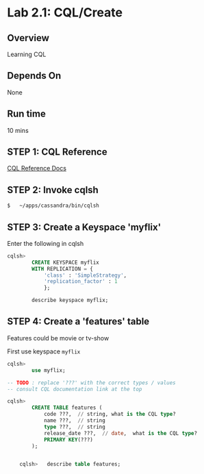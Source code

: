<link rel='stylesheet' href='../assets/css/main.css'/>

# Lab 2.1: CQL/Create

## Overview

Learning CQL

## Depends On 

None

## Run time

10 mins

## STEP 1: CQL Reference

[CQL Reference Docs](https://cassandra.apache.org/doc/latest/cassandra/cql/index.html)

## STEP 2:  Invoke cqlsh

```bash
$   ~/apps/cassandra/bin/cqlsh
```

##  STEP 3: Create a Keyspace 'myflix'

Enter the following in cqlsh

```sql
cqlsh>
        CREATE KEYSPACE myflix
        WITH REPLICATION = {
            'class' : 'SimpleStrategy',
            'replication_factor' : 1
            };

        describe keyspace myflix;
```

## STEP 4:  Create a 'features' table

Features could be movie or tv-show

First use keyspace `myflix`

```sql
cqlsh>
        use myflix;

-- TODO : replace '???' with the correct types / values
-- consult CQL documentation link at the top

cqlsh>
        CREATE TABLE features (
            code ???,  // string, what is the CQL type?
            name ???,  // string
            type ???,  // string
            release_date ???,  // date,  what is the CQL type?
            PRIMARY KEY(???)
        );


    cqlsh>   describe table features;
```

